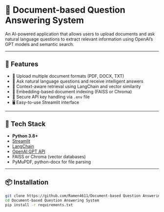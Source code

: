 # 📄 Document-based Question Answering System

An AI-powered application that allows users to upload documents and ask natural language questions to extract relevant information using OpenAI’s GPT models and semantic search.

---

## 🚀 Features

- 📁 Upload multiple document formats (PDF, DOCX, TXT)
- 🤖 Ask natural language questions and receive intelligent answers
- 🧠 Context-aware retrieval using LangChain and vector similarity
- 💾 Embedding-based document indexing (FAISS or Chroma)
- 🔐 Secure API key handling via `.env` file
- 🖥️ Easy-to-use Streamlit interface

---

## 🧠 Tech Stack

- **Python 3.8+**
- [Streamlit](https://streamlit.io)
- [LangChain](https://www.langchain.com/)
- [OpenAI GPT API](https://platform.openai.com/)
- FAISS or Chroma (vector databases)
- PyMuPDF, python-docx for file parsing

---

## 📦 Installation

```bash
git clone https://github.com/Ramen4611/Document-based Question Answering System.git
cd Document-based Question Answering System
pip install -r requirements.txt
